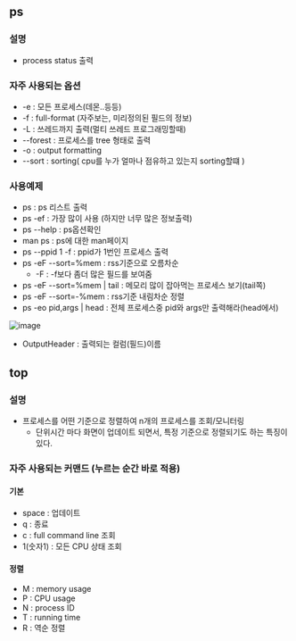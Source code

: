 ## ps

### 설명
+ process status 출력

### 자주 사용되는 옵션
+ -e : 모든 프로세스(데몬..등등)
+ -f : full-format (자주보는, 미리정의된 필드의 정보)
+ -L : 쓰레드까지 출력(멀티 쓰레드 프로그래밍할때)
+ --forest : 프로세스를 tree 형태로 출력
+ -o : output formatting
+ --sort : sorting( cpu를 누가 얼마나 점유하고 있는지 sorting할떄 )

### 사용예제
+ ps : ps 리스트 출력
+ ps -ef : 가장 많이 사용 (하지만 너무 많은 정보출력)
+ ps --help : ps옵션확인
+ man ps : ps에 대한 man페이지
+ ps --ppid 1 -f : ppid가 1번인 프로세스 출력
+ ps -eF --sort=%mem : rss기준으로 오름차순
  - -F : -f보다 좀더 많은 필드를 보여줌
+ ps -eF --sort=%mem | tail : 메모리 많이 잡아먹는 프로세스 보기(tail쪽) 
+ ps -eF --sort=-%mem : rss기준 내림차순 정렬
+ ps -eo pid,args | head : 전체 프로세스중 pid와 args만 출력해라(head에서)

![image](https://user-images.githubusercontent.com/49984996/153749675-90a9a7fa-9fef-4910-910d-dd3d1d63d2b9.png)

+ OutputHeader : 출력되는 컬럼(필드)이름

## top

### 설명
+ 프로세스를 어떤 기준으로 정렬하여 n개의 프로세스를 조회/모니터링
  - 단위시간 마다 화면이 업데이트 되면서, 특정 기준으로 정렬되기도 하는 특징이 있다.

### 자주 사용되는 커맨드 (누르는 순간 바로 적용)

#### 기본
+ space : 업데이트
+ q : 종료
+ c : full command line 조회
+ 1(숫자1) : 모든 CPU 상태 조회

#### 정렬
+ M : memory usage
+ P : CPU  usage
+ N : process ID
+ T : running time
+ R : 역순 정렬




